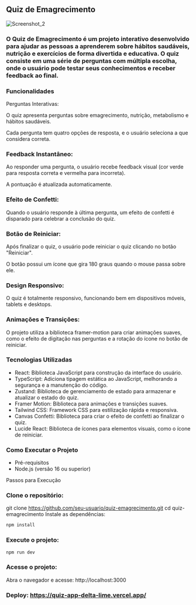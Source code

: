 ## Quiz de Emagrecimento

![Screenshot_2](https://github.com/user-attachments/assets/3161490b-b089-4a33-bcd5-2fa37f2cce1f)

### O Quiz de Emagrecimento é um projeto interativo desenvolvido para ajudar as pessoas a aprenderem sobre hábitos saudáveis, nutrição e exercícios de forma divertida e educativa. O quiz consiste em uma série de perguntas com múltipla escolha, onde o usuário pode testar seus conhecimentos e receber feedback ao final.

### Funcionalidades
Perguntas Interativas:

O quiz apresenta perguntas sobre emagrecimento, nutrição, metabolismo e hábitos saudáveis.

Cada pergunta tem quatro opções de resposta, e o usuário seleciona a que considera correta.

### Feedback Instantâneo:

Ao responder uma pergunta, o usuário recebe feedback visual (cor verde para resposta correta e vermelha para incorreta).

A pontuação é atualizada automaticamente.

### Efeito de Confetti:

Quando o usuário responde à última pergunta, um efeito de confetti é disparado para celebrar a conclusão do quiz.

### Botão de Reiniciar:

Após finalizar o quiz, o usuário pode reiniciar o quiz clicando no botão "Reiniciar".

O botão possui um ícone que gira 180 graus quando o mouse passa sobre ele.

### Design Responsivo:

O quiz é totalmente responsivo, funcionando bem em dispositivos móveis, tablets e desktops.

### Animações e Transições:

O projeto utiliza a biblioteca framer-motion para criar animações suaves, como o efeito de digitação nas perguntas e a rotação do ícone no botão de reiniciar.

### Tecnologias Utilizadas
- React: Biblioteca JavaScript para construção da interface do usuário.
- TypeScript: Adiciona tipagem estática ao JavaScript, melhorando a segurança e a manutenção do código.
- Zustand: Biblioteca de gerenciamento de estado para armazenar e atualizar o estado do quiz.
- Framer Motion: Biblioteca para animações e transições suaves.
- Tailwind CSS: Framework CSS para estilização rápida e responsiva.
- Canvas Confetti: Biblioteca para criar o efeito de confetti ao finalizar o quiz.
- Lucide React: Biblioteca de ícones para elementos visuais, como o ícone de reiniciar.

### Como Executar o Projeto
- Pré-requisitos
- Node.js (versão 16 ou superior)

Passos para Execução
### Clone o repositório:


git clone https://github.com/seu-usuario/quiz-emagrecimento.git
cd quiz-emagrecimento
Instale as dependências:

```bash
npm install
```

### Execute o projeto:

```bash
npm run dev
```

### Acesse o projeto:
Abra o navegador e acesse:
http://localhost:3000

### Deploy: https://quiz-app-delta-lime.vercel.app/
